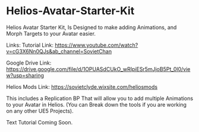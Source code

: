 # Helios-Avatar-Starter-Kit
Helios Avatar Starter Kit, Is Designed to make adding Animations, and Morph Targets to your Avatar easier.

Links:
Tutorial Link: https://www.youtube.com/watch?v=cG3X6Nn0QJs&ab_channel=SovietChan

Google Drive Link: https://drive.google.com/file/d/1OPUASdCUkO_wRIpiESr5mJjoB5Pt_0l0/view?usp=sharing

Helios Mods Link: https://sovietclyde.wixsite.com/heliosmods

This includes a Replication BP That will allow you to add multiple Animations to your Avatar in Helios. (You can Break down the tools if you are working on any other UE5 Projects).

Text Tutorial Coming Soon.
